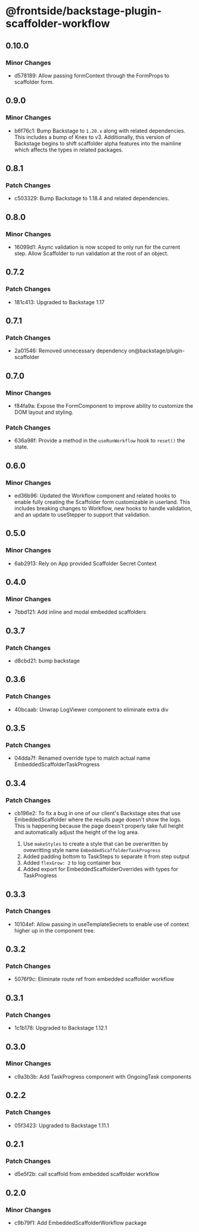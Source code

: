 # @frontside/backstage-plugin-scaffolder-workflow

## 0.10.0

### Minor Changes

- d578189: Allow passing formContext through the FormProps to scaffolder form.

## 0.9.0

### Minor Changes

- b6f76c1: Bump Backstage to `1.20.x` along with related dependencies. This includes a bump of Knex to v3. Additionally, this version of Backstage begins to shift scaffolder alpha features into the mainline which affects the types in related packages.

## 0.8.1

### Patch Changes

- c503329: Bump Backstage to 1.18.4 and related dependencies.

## 0.8.0

### Minor Changes

- 16099d1: Async validation is now scoped to only run for the current step. Allow Scaffolder to run validation at the root of an object.

## 0.7.2

### Patch Changes

- 181c413: Upgraded to Backstage 1.17

## 0.7.1

### Patch Changes

- 2a01546: Removed unnecessary dependency on@backstage/plugin-scaffolder

## 0.7.0

### Minor Changes

- f84fa9a: Expose the FormComponent to improve ability to customize the DOM layout and styling.

### Patch Changes

- 636a98f: Provide a method in the `useRunWorkflow` hook to `reset()` the state.

## 0.6.0

### Minor Changes

- ed36b96: Updated the Workflow component and related hooks to enable fully creating the Scaffolder form customizable in userland. This includes breaking changes to Workflow, new hooks to handle validation, and an update to useStepper to support that validation.

## 0.5.0

### Minor Changes

- 6ab2913: Rely on App provided Scaffolder Secret Context

## 0.4.0

### Minor Changes

- 7bbd121: Add inline and modal embedded scaffolders

## 0.3.7

### Patch Changes

- d8cbd21: bump backstage

## 0.3.6

### Patch Changes

- 40bcaab: Unwrap LogViewer component to eliminate extra div

## 0.3.5

### Patch Changes

- 04dda7f: Renamed override type to match actual name EmbeddedScaffolderTaskProgress

## 0.3.4

### Patch Changes

- cb196e2: To fix a bug in one of our client's Backstage sites that use EmbeddedScaffolder where the results page doesn't show the logs. This is happening because the page doesn't properly take full height and automatically adjust the height of the log area.

  1. Use `makeStyles` to create a style that can be overwritten by ovewritting style name `EmbeddedScaffolderTaskProgress`
  2. Added padding bottom to TaskSteps to separate it from step output
  3. Added `flexGrow: 2` to log container box
  4. Added export for EmbeddedScaffolderOverrides with types for TaskProgress

## 0.3.3

### Patch Changes

- 10104ef: Allow passing in useTemplateSecrets to enable use of context higher up in the component tree.

## 0.3.2

### Patch Changes

- 5076f9c: Eliminate route ref from embedded scaffolder workflow

## 0.3.1

### Patch Changes

- 1c1b178: Upgraded to Backstage 1.12.1

## 0.3.0

### Minor Changes

- c9a3b3b: Add TaskProgress component with OngoingTask components

## 0.2.2

### Patch Changes

- 05f3423: Upgraded to Backstage 1.11.1

## 0.2.1

### Patch Changes

- d5e5f2b: call scaffold from embedded scaffolder workflow

## 0.2.0

### Minor Changes

- c9b79f1: Add EmbeddedScaffolderWorkflow package
